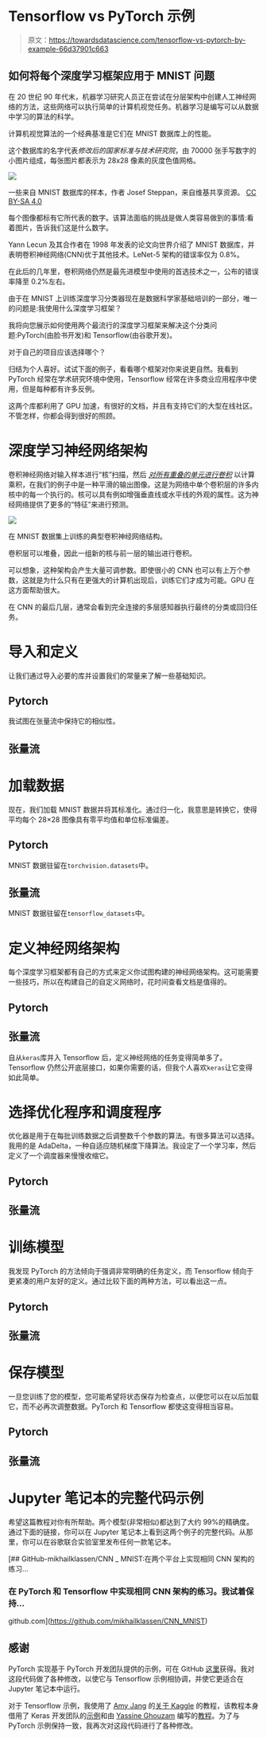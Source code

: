 # Tensorflow vs PyTorch 示例

> 原文：<https://towardsdatascience.com/tensorflow-vs-pytorch-by-example-66d37901c663>

## 如何将每个深度学习框架应用于 MNIST 问题

在 20 世纪 90 年代末，机器学习研究人员正在尝试在分层架构中创建人工神经网络的方法，这些网络可以执行简单的计算机视觉任务。机器学习是编写可以从数据中学习的算法的科学。

计算机视觉算法的一个经典基准是它们在 MNIST 数据库上的性能。

这个数据库的名字代表*修改后的国家标准与技术研究院*，由 70000 张手写数字的小图片组成，每张图片都表示为 28x28 像素的灰度色值网格。

![](img/141d1d5ac3cc657d549b6e815c7852ec.png)

一些来自 MNIST 数据库的样本，作者 Josef Steppan，来自维基共享资源。 [CC BY-SA 4.0](https://creativecommons.org/licenses/by-sa/4.0)

每个图像都标有它所代表的数字。该算法面临的挑战是做人类容易做到的事情:看着图片，告诉我们这是什么数字。

Yann Lecun 及其合作者在 1998 年发表的论文向世界介绍了 MNIST 数据库，并表明卷积神经网络(CNN)优于其他技术。LeNet-5 架构的错误率仅为 0.8%。

在此后的几年里，卷积网络仍然是最先进模型中使用的首选技术之一，公布的错误率降至 0.2%左右。

由于在 MNIST 上训练深度学习分类器现在是数据科学家基础培训的一部分，唯一的问题是:我使用什么深度学习框架？

我将向您展示如何使用两个最流行的深度学习框架来解决这个分类问题:PyTorch(由脸书开发)和 Tensorflow(由谷歌开发)。

对于自己的项目应该选择哪个？

归结为个人喜好。试试下面的例子，看看哪个框架对你来说更自然。我看到 PyTorch 经常在学术研究环境中使用，Tensorflow 经常在许多商业应用程序中使用，但是每种都有许多反例。

这两个库都利用了 GPU 加速，有很好的文档，并且有支持它们的大型在线社区。不管怎样，你都会得到很好的照顾。

# 深度学习神经网络架构

卷积神经网络对输入样本进行“核”扫描，然后 [*对所有重叠的单元进行卷积*](https://en.wikipedia.org/wiki/Convolution) 以计算乘积，在我们的例子中是一种平滑的输出图像。这是为网络中单个卷积层的许多内核中的每一个执行的。核可以具有例如增强垂直线或水平线的外观的属性。这为神经网络提供了更多的“特征”来进行预测。

![](img/0f748cc4d2114af1c1c960accc1beb6b.png)

在 MNIST 数据集上训练的典型卷积神经网络结构。

卷积层可以堆叠，因此一组新的核与前一层的输出进行卷积。

可以想象，这种架构会产生大量可调参数。即使很小的 CNN 也可以有上万个参数，这就是为什么只有在更强大的计算机出现后，训练它们才成为可能。GPU 在这方面帮助很大。

在 CNN 的最后几层，通常会看到完全连接的多层感知器执行最终的分类或回归任务。

# 导入和定义

让我们通过导入必要的库并设置我们的常量来了解一些基础知识。

## Pytorch

我试图在张量流中保持它的相似性。

## 张量流

# 加载数据

现在，我们加载 MNIST 数据并将其标准化。通过归一化，我意思是转换它，使得平均每个 28×28 图像具有零平均值和单位标准偏差。

## Pytorch

MNIST 数据驻留在`torchvision.datasets`中。

## 张量流

MNIST 数据驻留在`tensorflow_datasets`中。

# 定义神经网络架构

每个深度学习框架都有自己的方式来定义你试图构建的神经网络架构。这可能需要一些技巧，所以在构建自己的自定义网络时，花时间查看文档是值得的。

## Pytorch

## 张量流

自从`keras`库并入 Tensorflow 后，定义神经网络的任务变得简单多了。Tensorflow 仍然公开底层接口，如果你需要的话，但我个人喜欢`keras`让它变得如此简单。

# 选择优化程序和调度程序

优化器是用于在每批训练数据之后调整数千个参数的算法。有很多算法可以选择。我用的是 AdaDelta，一种自适应随机梯度下降算法。我设定了一个学习率，然后定义了一个调度器来慢慢收缩它。

## Pytorch

## 张量流

# 训练模型

我发现 PyTorch 的方法倾向于强调非常明确的任务定义，而 Tensorflow 倾向于更紧凑的用户友好的定义。通过比较下面的两种方法，可以看出这一点。

## Pytorch

## 张量流

# 保存模型

一旦您训练了您的模型，您可能希望将状态保存为检查点，以便您可以在以后加载它，而不必再次调整数据。PyTorch 和 Tensorflow 都使这变得相当容易。

## Pytorch

## 张量流

# Jupyter 笔记本的完整代码示例

希望这篇教程对你有所帮助。两个模型(非常相似)都达到了大约 99%的精确度。通过下面的链接，你可以在 Jupyter 笔记本上看到这两个例子的完整代码。从那里，你可以在谷歌联合实验室里发布任何一款笔记本。

[](https://github.com/mikhailklassen/CNN_MNIST) [## GitHub-mikhailklassen/CNN _ MNIST:在两个平台上实现相同 CNN 架构的练习…

### 在 PyTorch 和 Tensorflow 中实现相同 CNN 架构的练习。我试着保持…

github.com](https://github.com/mikhailklassen/CNN_MNIST) 

## 感谢

PyTorch 实现基于 PyTorch 开发团队提供的示例，可在 GitHub [这里](https://github.com/pytorch/examples/blob/main/mnist/main.py)获得。我对这段代码做了各种修改，以使它与 Tensorflow 示例相协调，并使它更适合在 Jupyter 笔记本中运行。

对于 Tensorflow 示例，我使用了 [Amy Jang](https://www.kaggle.com/amyjang) 的[关于 Kaggle](https://www.kaggle.com/code/amyjang/tensorflow-mnist-cnn-tutorial/notebook) 的教程，该教程本身借用了 Keras 开发团队的[示例](http://github.com/keras-team/keras/blob/master/examples/mnist_cnn.py)和由 [Yassine Ghouzam](https://www.kaggle.com/yassineghouzam) 编写的[教程](https://www.kaggle.com/code/yassineghouzam/introduction-to-cnn-keras-0-997-top-6/notebook)。为了与 PyTorch 示例保持一致，我再次对这段代码进行了各种修改。